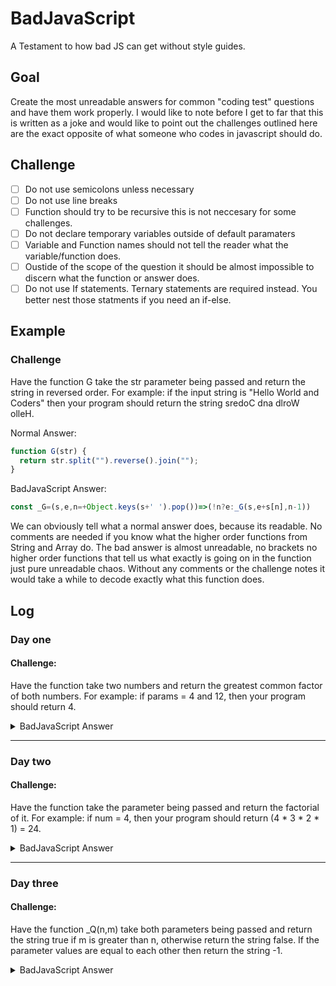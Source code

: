 # BadJavaScript
A Testament to how bad JS can get without style guides.


## Goal

Create the most unreadable answers for common "coding test" questions and have them work properly. I would like to note before I get to far that this is written as a joke and would like to point out the challenges outlined here are the exact opposite of what someone who codes in javascript should do.


## Challenge

- [ ] Do not use semicolons unless necessary
- [ ] Do not use line breaks
- [ ] Function should try to be recursive this is not neccesary for some challenges.
- [ ] Do not declare temporary variables outside of default paramaters
- [ ] Variable and Function names should not tell the reader what the variable/function does.
- [ ] Oustide of the scope of the question it should be almost impossible to discern what the function or answer does.
- [ ] Do not use If statements. Ternary statements are required instead. You better nest those statments if you need an if-else.

## Example

### Challenge

Have the function G take the str parameter being passed and return the string in reversed order. For example: if the input string is "Hello World and Coders" then your program should return the string sredoC dna dlroW olleH. 

Normal Answer:

``` JavaScript
function G(str) {  
  return str.split("").reverse().join("");       
}
```
BadJavaScript Answer:

``` JavaScript
const _G=(s,e,n=+Object.keys(s+' ').pop())=>(!n?e:_G(s,e+s[n],n-1))
```

We can obviously tell what a normal answer does, because its readable. No comments are needed if you know what the higher order functions from String and Array do. The bad answer is almost unreadable, no brackets no higher order functions that tell us what exactly is going on in the function just pure unreadable chaos. Without any comments or the challenge notes it would take a while to decode exactly what this function does.

## Log

### Day one 

#### Challenge:

Have the function take two numbers and return the greatest common factor of both numbers. For example: if params = 4 and 12, then your program should return 4. 

<details>
<summary>BadJavaScript Answer</summary>
<br>
  
```Javascript
  const _U=(a,b,f=+(a<b?a:b))=>(!((!(+a%f))&&!(+b%f))?_U(b,a,f-1):f)
```
</details>

---

### Day two

#### Challenge:

Have the function take the parameter being passed and return the factorial of it. For example: if num = 4, then your program should return (4 * 3 * 2 * 1) = 24. 

<details>
<summary>BadJavaScript Answer</summary>
<br>
  
```Javascript
  const _F=((n, g=1)=>!n?g:_F(n-1, g*n))  
```

</details>

---

### Day three

#### Challenge:

Have the function _Q(n,m) take both parameters being passed and return the string true if m is greater than n, otherwise return the string false. If the parameter values are equal to each other then return the string -1. 

<details>
<summary>BadJavaScript Answer</summary>
<br>
  
```Javascript
  const _Q=(n,m)=>(m>n?!!+m>n:!n-m?-1:!!+m>n)+''  
```
</details>



